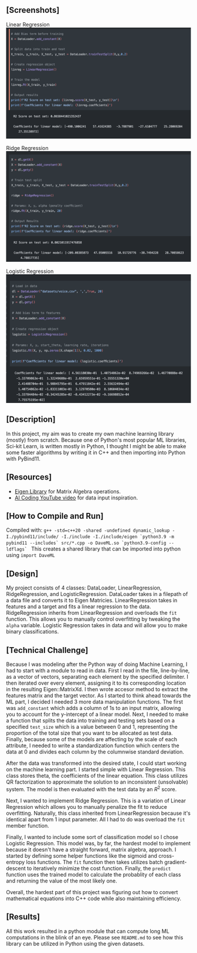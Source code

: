 ## [Screenshots]

Linear Regression
![](media/linreg.png)

Ridge Regression
![](media/ridge.png)

Logistic Regression
![](media/logistic.png)


## [Description]

In this project, my aim was to create my own machine learning library (mostly) from scratch. Because one of Python's most popular ML libraries, Sci-kit Learn, is written mostly in Python, I thought I might be able to make some faster algorithms by writing it in C++ and then importing into Python with PyBind11.

## [Resources]

* [Eigen Library](https://eigen.tuxfamily.org/index.php?title=Main_Page) for Matrix Algebra operations.
* [AI Coding YouTube video](https://www.youtube.com/watch?v=jKtbNvCT8Dc&t=885s) for data input inspiration.

## [How to Compile and Run]

Compiled with: ``g++ -std=c++20 -shared -undefined dynamic_lookup -I./pybind11/include/ -I./include -I./include/eigen `python3.9 -m pybind11 --includes` src/*.cpp -o DaveML.so `python3.9-config --ldflags` ``
This creates a shared library that can be imported into python using `import DaveML`


## [Design]

My project consists of 4 classes: DataLoader, LinearRegression, RidgeRegression, and LogisticRegression. DataLoader takes in a filepath of a data file and converts it to Eigen Matricies. LinearRegression takes in features and a target and fits a linear regression to the data. RidgeRegression inherits from LinearRegression and overloads the `fit` function. This allows you to manually control overfitting by tweaking the `alpha` variable. Logistic Regression takes in data and will allow you to make binary classifications.

## [Technical Challenge]

Because I was modeling after the Python way of doing Machine Learning, I had to start with a module to read in data. First I read in the file, line-by-line, as a vector of vectors, separating each element by the specified delimiter. I then iterated over every element, assigning it to its corresponding location in the resulting Eigen::MatrixXd. I then wrote accesor method to extract the features matrix and the target vector. As I started to think ahead towards the ML part, I decided I needed 3 more data manipulation functions. The first was `add_constant` which adds a column of 1s to an input matrix, allowing you to account for the y-intercept of a linear model. Next, I needed to make a function that splits the data into training and testing sets based on a specified `test_size` which is a value between 0 and 1, representing the proportion of the total size that you want to be allocated as test data. Finally, because some of the models are affecting by the scale of each attribute, I needed to write a standardization function which centers the data at 0 and divides each column by the columnwise standard deviation.

After the data was transformed into the desired state, I could start working on the machine learning part. I started simple with Linear Regression. This class stores theta, the coefficients of the linear equation. This class utilizes QR factorization to approximate the solution to an inconsistent (unsolvable) system. The model is then evaluated with the test data by an $R^2$ score.

Next, I wanted to implement Ridge Regression. This is a variation of Linear Regression which allows you to manually penalize the fit to reduce overfitting. Naturally, this class inherited from LinearRegression because it's identical apart from 1 input parameter. All I had to do was overload the `fit` member function.

Finally, I wanted to include some sort of classification model so I chose Logistic Regression. This model was, by far, the hardest model to implement because it doesn't have a straight forward, matrix algebra, approach. I started by defining some helper functions like the sigmoid and cross-entropy loss functions. The `fit` function then takes utilizes batch gradient-descent to iteratively minimize the cost function. Finally, the `predict` function uses the trained model to calculate the probablity of each class and returning the value of the most likely one.

Overall, the hardest part of this project was figuring out how to convert mathematical equations into C++ code while also maintaining efficiency.

## [Results]

All this work resulted in a python module that can compute long ML computations in the blink of an eye. Please see `README.md` to see how this library can be utilized in Python using the given datasets.
